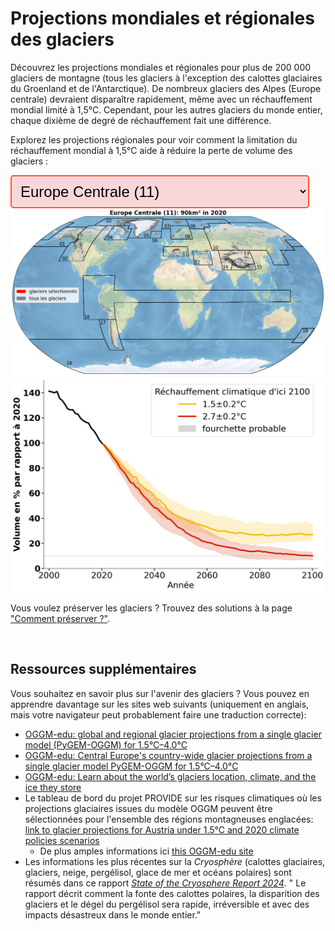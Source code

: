 # Projections mondiales et régionales des glaciers

<div>
  <p>
    Découvrez les projections mondiales et régionales pour plus de 200 000 glaciers de montagne (tous les glaciers à l'exception des calottes glaciaires du Groenland et de l'Antarctique).
    De nombreux glaciers des Alpes (Europe centrale) devraient disparaître rapidement, même avec un réchauffement mondial limité à 1,5°C. Cependant, pour les autres glaciers du monde entier, chaque dixième de degré de réchauffement fait une différence.
  </p>
  <p>
    Explorez les projections régionales pour voir comment la limitation du réchauffement mondial à 1,5°C aide à réduire la perte de volume des glaciers :
  </p>
</div>

<!-- Dropdown to select region -->

<div>
<select id="regionSelect"
  style="font-size: 24px; padding: 10px; border: 2px solid #FF5733;
       border-radius: 5px; background-color: #f8d7da; max-width: 100%;
       overflow: hidden; text-overflow: ellipsis;">
  <option value="RGI11" selected>Europe Centrale (11)</option>
  <option value="global">Global</option>
  <option value="RGI01">Alaska (01)</option>
  <option value="RGI02">Canada Occidental et États-Unis (02)</option>
  <option value="RGI03">Arctique Canadien Nord (03)</option>
  <option value="RGI04">Arctique Canadien Sud (04)</option>
  <option value="RGI05">Périphérie du Groenland (05)</option>
  <option value="RGI06">Islande (06)</option>
  <option value="RGI07">Svalbard (07)</option>
  <option value="RGI08">Scandinavie (08)</option>
  <option value="RGI09">Arctique Russe (09)</option>
  <option value="RGI10">Asie du Nord (10)</option>
  <option value="RGI12">Caucase et Moyen-Orient (12)</option>
  <option value="RGI13">Asie Centrale (13)</option>
  <option value="RGI14">Asie du Sud-Ouest (14)</option>
  <option value="RGI15">Asie du Sud-Est (15)</option>
  <option value="RGI13-14-15">Asie de Haute Montagne (13-14-15)</option>
  <option value="RGI16">Basses Latitudes (16)</option>
  <option value="RGI17">Andes Méridionales (17)</option>
  <option value="RGI18">Nouvelle-Zélande (18)</option>
  <option value="RGI19">Îles Subantarctiques et Antarctiques (19)</option>
</select>

<!-- Image containers for both figures -->
<img id="worldmapImage" src="/assets/images/volume_evolution_regions/RGI11_worldmap_fr.png" alt="Carte des glaciers sélectionnés" />
<img id="complexImage" src="/assets/images/volume_evolution_regions/RGI11_complex_fr.png" alt="Évolution du volume des glaciers en Europe Centrale pour 1,5°C et 2,7°C." />

<!-- Add responsive CSS -->
<style>
  @media (max-width: 768px) {
    div[style*="display: flex"] {
      flex-direction: column; /* Empile les éléments verticalement */
    }
    div[style*="margin-right: 20px"] {
      margin-right: 0; /* Supprime la marge droite pour le texte */
    }
  }
</style>

<script>
  document.getElementById("regionSelect").addEventListener("change", function() {
    var selectedRegion = this.value;
    
    // Get both image elements
    var worldmapImage = document.getElementById("worldmapImage");
    var complexImage = document.getElementById("complexImage");
    
    // Update world map image source
    worldmapImage.src = "/assets/images/volume_evolution_regions/" + selectedRegion + "_worldmap_fr.png";
    worldmapImage.alt = "Carte des glaciers sélectionnés dans " + selectedRegion;

    // Update complex model image source
    complexImage.src = "/assets/images/volume_evolution_regions/" + selectedRegion + "_complex_fr.png";
    complexImage.alt = "Évolution du volume des glaciers dans " + selectedRegion + " pour 1,5°C et 2,7°C.";
  });
</script>


</div>

Vous voulez préserver les glaciers ? Trouvez des solutions à la page
<a href="{{ site.baseurl }}/preserve/">"Comment préserver ?"</a>.

<br>

## Ressources supplémentaires
Vous souhaitez en savoir plus sur l'avenir des glaciers ? Vous pouvez en apprendre davantage sur les sites web suivants (uniquement en anglais, mais votre navigateur peut probablement faire une traduction correcte):

- [OGGM-edu: global and regional glacier projections from a single glacier model (PyGEM-OGGM) for 1.5°C–4.0°C](https://edu.oggm.org/en/latest/global_future_glacier-app_rounce_delta_T_en.html)
- [OGGM-edu: Central Europe's country-wide glacier projections from a single glacier model PyGEM-OGGM for 1.5°C–4.0°C](https://edu.oggm.org/en/latest/alps_future-app_rounce_delta_T_en.html)
- [OGGM-edu: Learn about the world’s glaciers location, climate, and the ice they store](https://bokeh.oggm.org/explorer/app)
- Le tableau de bord du projet PROVIDE sur les risques climatiques où les projections glaciaires issues du modèle OGGM peuvent être sélectionnées pour l'ensemble des régions montagneuses englacées: [link to glacier projections for Austria under 1.5°C and 2020 climate policies scenarios](https://climate-risk-dashboard.climateanalytics.org/impacts/explore?indicator=glacier-volume&geography=AUT&scenarios[0]=curpol&time=annual&reference=present-day-2020&spatial=area)
    - De plus amples informations ici [this OGGM-edu site](https://edu.oggm.org/en/latest/provide_dashboard.html)
- Les informations les plus récentes sur la *Cryosphère* (calottes glaciaires, glaciers, neige, pergélisol, glace de mer et océans polaires) sont résumés
  dans ce rapport [*State of the Cryosphere Report 2024*](https://iccinet.org/statecryo24/). " Le rapport décrit comment la fonte
  des calottes polaires, la disparition des glaciers et le dégel du pergélisol sera rapide, irréversible et avec des impacts désastreux dans le monde entier."

